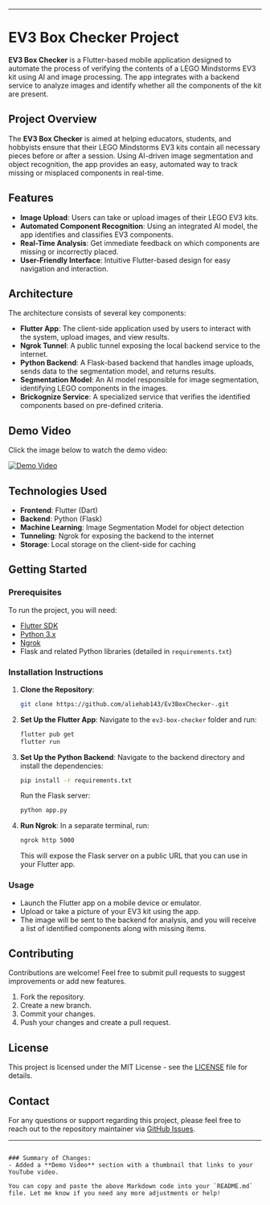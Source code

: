 
---

# **EV3 Box Checker Project**

**EV3 Box Checker** is a Flutter-based mobile application designed to automate the process of verifying the contents of a LEGO Mindstorms EV3 kit using AI and image processing. The app integrates with a backend service to analyze images and identify whether all the components of the kit are present.

## **Project Overview**

The **EV3 Box Checker** is aimed at helping educators, students, and hobbyists ensure that their LEGO Mindstorms EV3 kits contain all necessary pieces before or after a session. Using AI-driven image segmentation and object recognition, the app provides an easy, automated way to track missing or misplaced components in real-time.

## **Features**

- **Image Upload**: Users can take or upload images of their LEGO EV3 kits.
- **Automated Component Recognition**: Using an integrated AI model, the app identifies and classifies EV3 components.
- **Real-Time Analysis**: Get immediate feedback on which components are missing or incorrectly placed.
- **User-Friendly Interface**: Intuitive Flutter-based design for easy navigation and interaction.

## **Architecture**

The architecture consists of several key components:
- **Flutter App**: The client-side application used by users to interact with the system, upload images, and view results.
- **Ngrok Tunnel**: A public tunnel exposing the local backend service to the internet.
- **Python Backend**: A Flask-based backend that handles image uploads, sends data to the segmentation model, and returns results.
- **Segmentation Model**: An AI model responsible for image segmentation, identifying LEGO components in the images.
- **Brickognize Service**: A specialized service that verifies the identified components based on pre-defined criteria.

## **Demo Video**

Click the image below to watch the demo video:

[![Demo Video](https://img.youtube.com/vi/-l1dDFbryz4/0.jpg)](https://youtu.be/-l1dDFbryz4)

## **Technologies Used**

- **Frontend**: Flutter (Dart)
- **Backend**: Python (Flask)
- **Machine Learning**: Image Segmentation Model for object detection
- **Tunneling**: Ngrok for exposing the backend to the internet
- **Storage**: Local storage on the client-side for caching

## **Getting Started**

### **Prerequisites**
To run the project, you will need:
- [Flutter SDK](https://flutter.dev/docs/get-started/install)
- [Python 3.x](https://www.python.org/)
- [Ngrok](https://ngrok.com/)
- Flask and related Python libraries (detailed in `requirements.txt`)

### **Installation Instructions**

1. **Clone the Repository**:
   ```bash
   git clone https://github.com/aliehab143/Ev3BoxChecker-.git
   ```
   
2. **Set Up the Flutter App**:
   Navigate to the `ev3-box-checker` folder and run:
   ```bash
   flutter pub get
   flutter run
   ```

3. **Set Up the Python Backend**:
   Navigate to the backend directory and install the dependencies:
   ```bash
   pip install -r requirements.txt
   ```
   Run the Flask server:
   ```bash
   python app.py
   ```

4. **Run Ngrok**:
   In a separate terminal, run:
   ```bash
   ngrok http 5000
   ```
   This will expose the Flask server on a public URL that you can use in your Flutter app.

### **Usage**

- Launch the Flutter app on a mobile device or emulator.
- Upload or take a picture of your EV3 kit using the app.
- The image will be sent to the backend for analysis, and you will receive a list of identified components along with missing items.

## **Contributing**

Contributions are welcome! Feel free to submit pull requests to suggest improvements or add new features.

1. Fork the repository.
2. Create a new branch.
3. Commit your changes.
4. Push your changes and create a pull request.

## **License**

This project is licensed under the MIT License - see the [LICENSE](LICENSE) file for details.

## **Contact**

For any questions or support regarding this project, please feel free to reach out to the repository maintainer via [GitHub Issues](https://github.com/aliehab143/Ev3BoxChecker-/issues).

---
```

### Summary of Changes:
- Added a **Demo Video** section with a thumbnail that links to your YouTube video.

You can copy and paste the above Markdown code into your `README.md` file. Let me know if you need any more adjustments or help!
